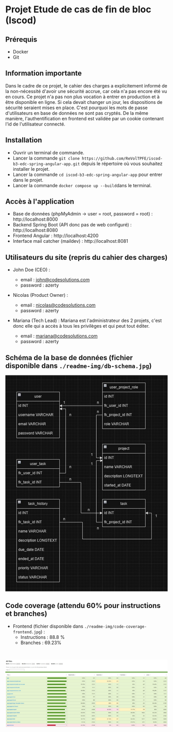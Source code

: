 # Projet Etude de cas de fin de bloc (Iscod)

## Prérequis

- Docker
- Git

## Information importante

Dans le cadre de ce projet, le cahier des charges a explicitement informé de la non-nécessité d'avoir une sécurité accrue, car cela n'a pas encore été vu en cours.
Ce projet n'a pas non plus vocation à entrer en production et à être disponible en ligne. Si cela devait changer un jour, les dispositions de sécurité seraient mises en place.
C'est pourquoi les mots de passe d'utilisateurs en base de données ne sont pas cryptés. De la même manière, l'authentification en frontend est validée par un cookie contenant l'id de l'utilisateur connecté.

## Installation

- Ouvrir un terminal de commande.
- Lancer la commande ```git clone https://github.com/ReVolTPFE/iscod-b3-edc-spring-angular-app.git``` depuis le répertoire où vous souhaitez installer le projet.
- Lancer la commande ```cd iscod-b3-edc-spring-angular-app``` pour entrer dans le projet.
- Lancer la commande ```docker compose up --build```dans le terminal.

## Accès à l'application

- Base de données (phpMyAdmin -> user = root, password = root) : http://localhost:8000
- Backend Spring Boot (API donc pas de web configuré) : http://localhost:8080
- Frontend Angular : http://localhost:4200
- Interface mail catcher (maildev) : http://localhost:8081

## Utilisateurs du site (repris du cahier des charges)
- John Doe (CEO) :
	- email : john@codesolutions.com
	- password : azerty

- Nicolas (Product Owner) :
	- email : nicolas@codesolutions.com
	- password : azerty

- Mariana (Tech Lead) : Mariana est l'administrateur des 2 projets, c'est donc elle qui a accès à tous les privilèges et qui peut tout éditer.
	- email : mariana@codesolutions.com
	- password : azerty

## Schéma de la base de données (fichier disponible dans ```./readme-img/db-schema.jpg```)
![db schema](./readme-img/db-schema.jpg)

## Code coverage (attendu 60% pour instructions et branches)

- Frontend (fichier disponible dans ```./readme-img/code-coverage-frontend.jpg```) :
	- Instructions : 88.8 %
	- Branches : 69.23%
<br>

![coverage frontend](./readme-img/code-coverage-frontend.jpg)
<br>
